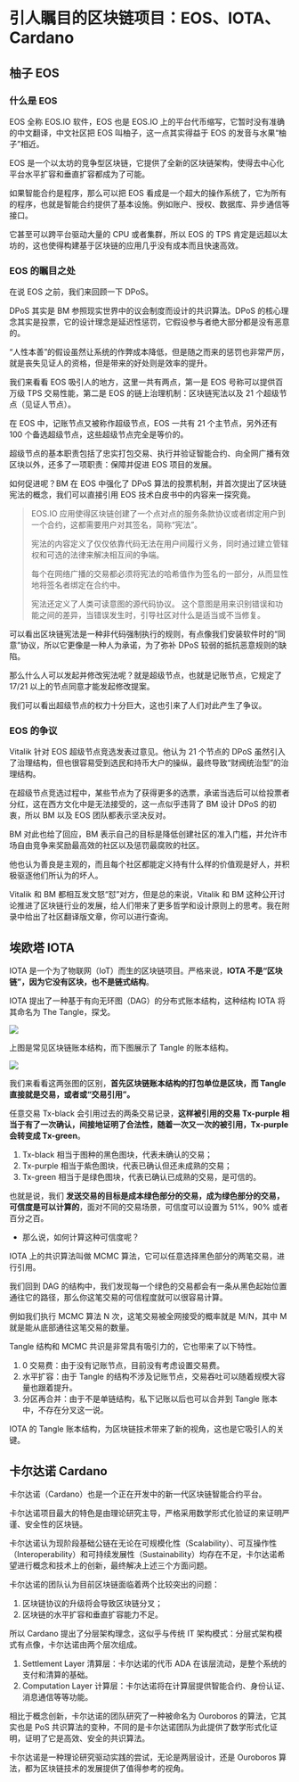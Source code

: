 # 引人瞩目的区块链项目：EOS、IOTA、Cardano
## 柚子 EOS
### 什么是 EOS
EOS 全称 EOS.IO 软件，EOS 也是 EOS.IO 上的平台代币缩写，它暂时没有准确的中文翻译，中文社区把 EOS 叫柚子，这一点其实得益于 EOS 的发音与水果“柚子”相近。

EOS 是一个以太坊的竞争型区块链，它提供了全新的区块链架构，使得去中心化平台水平扩容和垂直扩容都成为了可能。

如果智能合约是程序，那么可以把 EOS 看成是一个超大的操作系统了，它为所有的程序，也就是智能合约提供了基本设施。例如账户、授权、数据库、异步通信等接口。

它甚至可以跨平台驱动大量的 CPU 或者集群，所以 EOS 的 TPS 肯定是远超以太坊的，这也使得构建基于区块链的应用几乎没有成本而且快速高效。

### EOS 的瞩目之处
在说 EOS 之前，我们来回顾一下 DPoS。

DPoS 其实是 BM 参照现实世界中的议会制度而设计的共识算法。DPoS 的核心理念其实是投票，它的设计理念是延迟性惩罚，它假设参与者绝大部分都是没有恶意的。

“人性本善”的假设虽然让系统的作弊成本降低，但是随之而来的惩罚也非常严厉，就是丧失见证人的资格，但是带来的好处则是效率的提升。

我们来看看 EOS 吸引人的地方，这里一共有两点，第一是 EOS 号称可以提供百万级 TPS 交易性能，第二是 EOS 的链上治理机制：区块链宪法以及 21 个超级节点（见证人节点）。

在 EOS 中，记账节点又被称作超级节点，EOS 一共有 21 个主节点，另外还有 100 个备选超级节点，这些超级节点完全是等价的。

超级节点的基本职责包括了忠实打包交易、执行并验证智能合约、向全网广播有效区块以外，还多了一项职责：保障并促进 EOS 项目的发展。

如何促进呢？BM 在 EOS 中强化了 DPoS 算法的投票机制，并首次提出了区块链宪法的概念，我们可以直接引用 EOS 技术白皮书中的内容来一探究竟。

>EOS.IO 应用使得区块链创建了一个点对点的服务条款协议或者绑定用户到一个合约，这都需要用户对其签名，简称“宪法”。 
> 
>宪法的内容定义了仅仅依靠代码无法在用户间履行义务，同时通过建立管辖权和可选的法律来解决相互间的争端。  
> 
>每个在网络广播的交易都必须将宪法的哈希值作为签名的一部分，从而显性地将签名者绑定在合约中。  
>
>宪法还定义了人类可读意图的源代码协议。 这个意图是用来识别错误和功能之间的差异，当错误发生时，引导社区对什么是适当或不当修复。

可以看出区块链宪法是一种非代码强制执行的规则，有点像我们安装软件时的“同意”协议，所以它更像是一种人为承诺，为了弥补 DPoS 较弱的抵抗恶意规则的缺陷。

那么什么人可以发起并修改宪法呢？就是超级节点，也就是记账节点，它规定了 17/21 以上的节点同意才能发起修改提案。

我们可以看出超级节点的权力十分巨大，这也引来了人们对此产生了争议。

### EOS 的争议
Vitalik 针对 EOS 超级节点竞选发表过意见。他认为 21 个节点的 DPoS 虽然引入了治理结构，但也很容易受到选民和持币大户的操纵，最终导致“财阀统治型”的治理结构。

在超级节点竞选过程中，某些节点为了获得更多的选票，承诺当选后可以给投票者分红，这在西方文化中是无法接受的，这一点似乎违背了 BM 设计 DPoS 的初衷，所以 BM 以及 EOS 团队都表示坚决反对。

BM 对此也给了回应，BM 表示自己的目标是降低创建社区的准入门槛，并允许市场自由竞争来奖励最高效的社区以及惩罚最腐败的社区。

他也认为善良是主观的，而且每个社区都能定义持有什么样的价值观是好人，并积极驱逐他们所认为的坏人。

Vitalik 和 BM 都相互发文怒“怼”对方，但是总的来说，Vitalik 和 BM 这种公开讨论推进了区块链行业的发展，给人们带来了更多哲学和设计原则上的思考。我在附录中给出了社区翻译版文章，你可以进行查询。

## 埃欧塔 IOTA
IOTA 是一个为了物联网（IoT）而生的区块链项目。严格来说，**IOTA 不是“区块链”，因为它没有区块，也不是链式结构**。

IOTA 提出了一种基于有向无环图（DAG）的分布式账本结构，这种结构 IOTA 将其命名为 The Tangle，探戈。

![](https://github.com/yjjnls/blockchain-tutorial-cn/blob/master/img/21.1.png)

上图是常见区块链账本结构，而下图展示了 Tangle 的账本结构。

![](https://github.com/yjjnls/blockchain-tutorial-cn/blob/master/img/21.2.png)

我们来看看这两张图的区别，**首先区块链账本结构的打包单位是区块，而 Tangle 直接就是交易，或者或“交易引用”。**

任意交易 Tx-black 会引用过去的两条交易记录，**这样被引用的交易 Tx-purple 相当于有了一次确认，间接地证明了合法性，随着一次又一次的被引用，Tx-purple 会转变成 Tx-green**。

1.  Tx-black 相当于图种的黑色图块，代表未确认的交易；
2.  Tx-purple 相当于紫色图块，代表已确认但还未成熟的交易；
3.  Tx-green 相当于是绿色图块，代表已确认已成熟的交易，是可信的。

也就是说，我们 **发送交易的目标是成本绿色部分的交易，成为绿色部分的交易，可信度是可以计算的**，面对不同的交易场景，可信度可以设置为 51%，90% 或者百分之百。

* 那么说，如何计算这种可信度呢？

IOTA 上的共识算法叫做 MCMC 算法，它可以任意选择黑色部分的两笔交易，进行引用。

我们回到 DAG 的结构中，我们发现每一个绿色的交易都会有一条从黑色起始位置通往它的路径，那么你这笔交易的可信程度就可以很容易计算。

例如我们执行 MCMC 算法 N 次，这笔交易被全网接受的概率就是 M/N，其中 M 就是能从底部通往这笔交易的数量。

Tangle 结构和 MCMC 共识是非常具有吸引力的，它也带来了以下特性。

1.  0 交易费：由于没有记账节点，目前没有考虑设置交易费。
2.  水平扩容：由于 Tangle 的结构不涉及记账节点，交易吞吐可以随着规模大容量也跟着提升。
3.  分区再合并：由于不是单链结构，私下记账以后也可以合并到 Tangle 账本中，不存在分叉这一说。

IOTA 的 Tangle 账本结构，为区块链技术带来了新的视角，这也是它吸引人的关键。

## 卡尔达诺 Cardano
卡尔达诺（Cardano）也是一个正在开发中的新一代区块链智能合约平台。

卡尔达诺项目最大的特色是由理论研究主导，严格采用数学形式化验证的来证明严谨、安全性的区块链。

卡尔达诺认为现阶段基础公链在无论在可规模化性（Scalability）、可互操作性（Interoperability）和可持续发展性（Sustainability）均存在不足，卡尔达诺希望进行概念和技术上的创新，最终解决上述三个方面问题。

卡尔达诺的团队认为目前区块链面临着两个比较突出的问题：

1. 区块链协议的升级将会导致区块链分叉； 
2. 区块链的水平扩容和垂直扩容能力不足。

所以 Cardano 提出了分层架构理念，这似乎与传统 IT 架构模式：分层式架构模式有点像，卡尔达诺由两个层次组成。

1. Settlement Layer 清算层：卡尔达诺的代币 ADA 在该层流动，是整个系统的支付和清算的基础。
2. Computation Layer 计算层：卡尔达诺将在计算层提供智能合约、身份认证、消息通信等等功能。

相比于概念创新，卡尔达诺的团队研究了一种被命名为 Ouroboros 的算法，它其实也是 PoS 共识算法的变种，不同的是卡尔达诺团队为此提供了数学形式化证明，证明了它是高效、安全的共识算法。

卡尔达诺是一种理论研究驱动实践的尝试，无论是两层设计，还是 Ouroboros 算法，都为区块链技术的发展提供了值得参考的视角。
